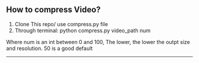 
## How to compress Video?

1. Clone This repo/ use compress.py file
2. Through terminal:
      python compress.py video_path num
      
  Where num is an int between 0 and 100, The lower, the lower the outpt size and resolution.  50 is a good default
  
---

